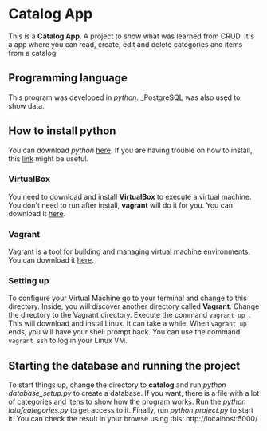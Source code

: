 
# Catalog App
This is a **Catalog App**. A project to show what was learned from CRUD.
It's a app where you can read, create, edit and delete categories and items from a catalog

## Programming language
This program was developed in _python_.
_PostgreSQL was also used to show data.

## How to install python
You can download _python_ [here](https://www.python.org/downloads/).
If you are having trouble on how to install, this [link](http://docs.python-guide.org/en/latest/starting/installation/#python-3-installation-guides) might be useful.

### VirtualBox
You need to download and install **VirtualBox** to execute a virtual machine. You don't need to run after install, **vagrant** will do it for you.
You can download it [here](https://www.virtualbox.org/wiki/Downloads).

### Vagrant
Vagrant is a tool for building and managing virtual machine environments.
You can download it [here](https://www.vagrantup.com/downloads.html).

### Setting up
To configure your Virtual Machine go to your terminal and change to this directory. Inside, you will discover another directory called **Vagrant**. Change the directory to the Vagrant directory.
Execute the command  ```vagrant up ```. This will download and instal Linux. It can take a while.
When  ```vagrant up ``` ends, you will have your shell prompt back. You can use the command ```vagrant ssh``` to log in your Linux VM.


## Starting the database and running the project
To start things up, change the directory to **catalog** and run *python database_setup.py* to create a database.
If you want, there is a file with a lot of categories and itens to show how the program works. Run the *python lotofcategories.py* to get access to it.
Finally, run *python project.py* to start it.
You can check the result in your browse using this: http://localhost:5000/
